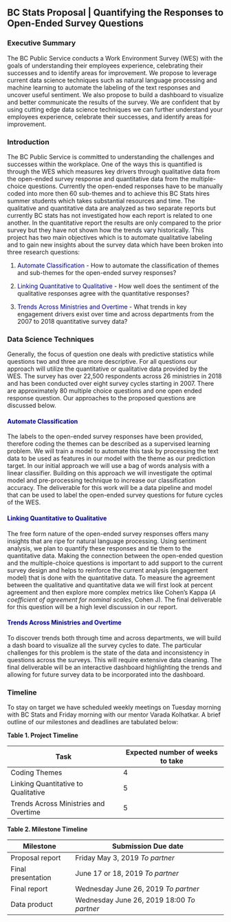 BC Stats Proposal | Quantifying the Responses to Open-Ended Survey Questions
-----------------

### Executive Summary

The BC Public Service conducts a Work Environment Survey (WES) with the goals of understanding their employees experience, celebrating their successes and to identify areas for improvement. We propose to leverage current data science techniques such as natural language processing and machine learning to automate the labeling of the text responses and uncover useful sentiment. We also propose to build a dashboard to visualize and better communicate the results of the survey. We are confident that by using cutting edge data science techniques we can further understand your employees experience, celebrate their successes, and identify areas for improvement.

### Introduction

The BC Public Service is committed to understanding the challenges and successes within the workplace. One of the ways this is quantified is through the WES which measures key drivers through qualitative data from the open-ended survey response and quantitative data from the multiple-choice questions. Currently the open-ended responses have to be manually coded into more then 60 sub-themes and to achieve this BC Stats hires summer students which takes substantial resources and time. The qualitative and quantitative data are analyzed as two separate reports but currently BC stats has not investigated how each report is related to one another. In the quantitative report the results are only compared to the prior survey but they have not shown how the trends vary historically.
This project has two main objectives which is to automate qualitative labeling and to gain new insights about the survey data which have been broken into three research questions:

1.  <span style="color:Darkblue">Automate Classification</span> - How to automate the classification of themes and sub-themes for the open-ended survey responses?

2.  <span style="color:Darkblue">Linking Quantitative to Qualitative</span> - How well does the sentiment of the qualitative responses agree with the quantitative responses?

3.  <span style="color:Darkblue">Trends Across Ministries and Overtime</span> - What trends in key engagement drivers exist over time and across departments from the 2007 to 2018 quantitative survey data?

### Data Science Techniques

Generally, the focus of question one deals with predictive statistics while questions two and three are more descriptive. For all questions our approach will utilize the quantitative or qualitative data provided by the WES. The survey has over 22,500 respondents across 26 ministries in 2018 and has been conducted over eight survey cycles starting in 2007. There are approximately 80 multiple choice questions and one open ended response question. Our approaches to the proposed questions are discussed below.

#### <span style="color:Darkblue">Automate Classification</span>

The labels to the open-ended survey responses have been provided, therefore coding the themes can be described as a supervised learning problem. We will train a model to automate this task by processing the text data to be used as features in our model with the theme as our prediction target. In our initial approach we will use a bag of words analysis with a linear classifier. Building on this approach we will investigate the optimal model and pre-processing technique to increase our classification accuracy. The deliverable for this work will be a data pipeline and model that can be used to label the open-ended survey questions for future cycles of the WES.

#### <span style="color:Darkblue">Linking Quantitative to Qualitative</span>

The free form nature of the open-ended survey responses offers many insights that are ripe for natural language processing. Using sentiment analysis, we plan to quantify these responses and tie them to the quantitative data. Making the connection between the open-ended question and the multiple-choice questions is important to add support to the current survey design and helps to reinforce the current analysis (engagement model) that is done with the quantitative data. To measure the agreement between the qualitative and quantitative data we will first look at percent agreement and then explore more complex metrics like Cohen’s Kappa (*A coefficient of agreement for nominal scales*, Cohen J). The final deliverable for this question will be a high level discussion in our report.

#### <span style="color:Darkblue">Trends Across Ministries and Overtime</span>

To discover trends both through time and across departments, we will build a dash board to visualize all the survey cycles to date. The particular challenges for this problem is the state of the data and inconsistency in questions across the surveys. This will require extensive data cleaning. The final deliverable will be an interactive dashboard highlighting the trends and allowing for future survey data to be incorporated into the dashboard.

### Timeline

To stay on target we have scheduled weekly meetings on Tuesday morning with BC Stats and Friday morning with our mentor Varada Kolhatkar. A brief outline of our milestones and deadlines are tabulated below:

**Table 1. Project Timeline**

| Task                                 | Expected number of weeks to take |
|--------------------------------------|----------------------------------|
| Coding Themes                        | 4                                |
| Linking Quantitative to Qualitative  | 5                                |
| Trends Across Ministries and Overtime | 5                               |

**Table 2. Milestone Timeline**

| Milestone          | Submission Due date                        |
|--------------------|--------------------------------------------|
| Proposal report    | Friday May 3, 2019 *To partner*            |
| Final presentation | June 17 or 18, 2019 *To partner*           |
| Final report       | Wednesday June 26, 2019 *To partner*       |
| Data product       | Wednesday June 26, 2019 18:00 *To partner* |

